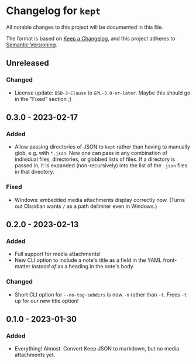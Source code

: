 # Changelog for `kept`

All notable changes to this project will be documented in this file.

The format is based on [Keep a Changelog](https://keepachangelog.com/en/1.1.0/),
and this project adheres to [Semantic Versioning](https://semver.org/spec/v2.0.0.html).


## Unreleased

### Changed

- License update: `BSD-3-Clause` to `GPL-3.0-or-later`. Maybe this should go
  in the "Fixed" section ;)


## 0.3.0 - 2023-02-17

### Added

- Allow passing directories of JSON to `kept` rather than having to manually
  glob, e.g. with `*.json`. Now one can pass in any combination of individual
  files, directories, or globbed lists of files. If a directory is passed in,
  it is expanded (non-recursively) into the list of the `.json` files in that
  directory.

### Fixed

- Windows: embedded media attachments display correctly now. (Turns out
  Obsidian wants `/` as a path delimiter even in Windows.)


## 0.2.0 - 2023-02-13

### Added

- Full support for media attachments!
- New CLI option to include a note's title as a field in the YAML front-matter
  *instead of* as a heading in the note's body.

### Changed

- Short CLI option for `--no-tag-subdirs` is now `-n` rather than `-t`. Frees
  `-t` up for our new title option!


## 0.1.0 - 2023-01-30

### Added

- Everything! Almost. Convert Keep JSON to markdown, but no media attachments
  yet.
